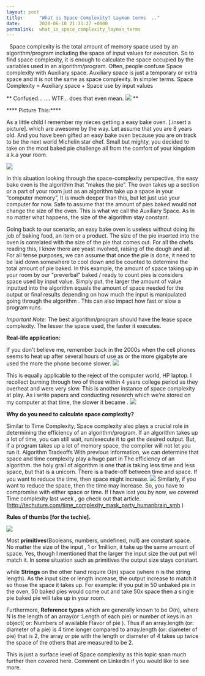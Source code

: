 ```yaml
---
layout: post
title:      "What is Space Complexity? Layman terms  .."
date:       2020-06-10 21:33:27 +0000
permalink:  what_is_space_complexity_layman_terms
---
```


 
Space complexity is the total amount of memory space used by an algorithm/program including the space of input values for execution. So to find space complexity, it is enough to calculate the space occupied by the variables used in an algorithm/program. Often, people confuse Space complexity with Auxiliary space. Auxiliary space is just a temporary or extra space and it is not the same as space complexity. In simpler terms.
Space Complexity = Auxiliary space + Space use by input values


**            Confused… …. WTF… does that even mean.   ![](https://media.giphy.com/media/LPdUmwrsRFAli/giphy.gif)
**

**** Picture This:****

  As a little child I remember my nieces getting a easy bake oven. [.insert a picture]. which are awesome by the way.  Let assume that you are 8 years old. And you have been gifted an easy bake oven because you are on track to be the next world Michelin star chef. Small but mighty, you decided to take on the most baked pie challenge all from the comfort of your kingdom a.k.a your room. 

![](https://media.giphy.com/media/fHTd06huYasYo/giphy.gif)

 In this situation looking through the space-complexity perspective, the easy bake oven is the algorithm that  “makes the pie”. The oven takes up a section or a part of your room just as an algorithm take up a space in your “computer memory”, It is much deeper than this, but let just use your computer for now.  Safe to assume that the amount of pies baked would not change the size of the oven. This is what we call the Auxiliary Space. As in no matter what happens, the size of the algorithm stay constant. 


Going back  to our scenario, an easy bake oven is useless without doing its job of baking food, an item or a product.  The size of the pie inserted into the oven is correlated with the size of the pie that comes out.  For all the chefs reading this, I know there are yeast involved, raising of the dough and all. For all tense purposes, we can assume that  once the pie is done, it need to be laid down somewhere to cool down and be counted to determine the total amount of pie baked. In this example, the amount of space taking up in your room by our "preverbal" baked / ready to count pies is  considers space used by input value.  Simply put, the larger the amount of value inputted into the algorithm equals the amount of space needed for the output or final results depending  on how much the input is manipulated going through the algorithm .  This can also impact how fast or slow a program runs. 

*Important Note:*  The best algorithm/program should have the lease space complexity. The lesser the space used, the faster it executes.

**Real-life application:**

If you don't believe me, remember back in the 2000s when the cell phones  seems to heat up after several hours of use as or the more gigabyte are used the more the phone become slower. ![](https://media.giphy.com/media/JVUJwAeMlXwmQ/giphy.gif)

This is equally applicable to the reject of the computer world, HP laptop. I recollect burning through two of those within 4 years college period as they overheat and were very slow. This is another instance of space complexity at play. As i write papers and conducting research  which we're stored  on my computer at that time, the slower it became .
![](https://media.giphy.com/media/3og0INAY5MLmEBubyU/giphy.gif)



**Why do you need to calculate space complexity?**

Similar to Time Complexity, Space complexity also plays a crucial role in determining the efficiency of an algorithm/program. If an algorithm takes up a lot of time, you can still wait, run/execute it to get the desired output. But, if a program takes up a lot of memory space, the compiler will not let you run it.
Algorithm Tradeoffs
With previous information, we can determine that space and time complexity play a huge part in The efficiency of an algorithm. the holy grail of algorithm is one that is taking less time and less space, but that is a unicorn. There is a trade-off between time and space. If you want to reduce the time, then space might increase.
 ![](https://media.giphy.com/media/xT9IgusfDcqpPFzjdS/giphy.gif)
Similarly, if you want to reduce the space, then the time may increase. So, you have to compromise with either space or time.  If I have lost you by now, we covered Time complexity last week , go  check out that article. (http://techuture.com/time_complexity_mask_party_humanbrain_smh
)


**Rules of thumbs [for the techie].**  

![](https://media.giphy.com/media/ma4msCmcHpAoBLU6hl/giphy.gif)

 Most **primitives**(Booleans, numbers, undefined, null) are constant space. No matter the size of the input , 1 or 1million, it take up the same amount of space.  Yes, though I mentioned that the larger the input size the out put will match it. In some situation such as primitives the output size stays constant. 
 
while  **Strings** on the other hand require O(n) space (where n is the string length).  As the input size or length increase, the output increase to match it so those the space it takes up. For example: if  you put in 50 unbaked pie in the oven, 50 baked pies would come out and take 50x space then a single pie baked pie will take up in your room. 

  Furthermore, **Reference types** which are generally known to be O(n), where N is the length of an array(or :Length of each pie) or number of keys in an object( or: Numbers of available  Flavor of pie ). Thus if an array.length (or: diameter of a pie) is 4 time longer compared to array.length (or: diameter of pie) that is 2, the array or pie with the length or diameter of 4 takes up twice the space of the others that are measured to be 2.
	
	
 This is just a surface level of Space complexity as this topic span much further then covered here.  Comment on LinkedIn if you would like to see more. 


